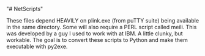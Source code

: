 "# NetScripts" 

These files depend HEAVILY on plink.exe (from puTTY suite) being available in the same directory.
Some will also require a PERL script called meili. This was developed by a guy I used to work with at IBM.
A little clunky, but workable.
The goal is to convert these scripts to Python and make them executable with py2exe.
